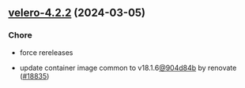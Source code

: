 

## [velero-4.2.2](https://github.com/truecharts/charts/compare/velero-4.2.0...velero-4.2.2) (2024-03-05)

### Chore



- force rereleases

- update container image common to v18.1.6[@904d84b](https://github.com/904d84b) by renovate ([#18835](https://github.com/truecharts/charts/issues/18835))